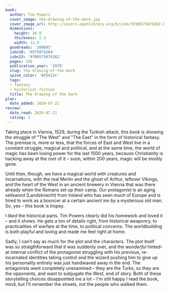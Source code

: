 ```yaml
---
book:
  author: Tim Powers
  cover_image: the-drawing-of-the-dark.jpg
  cover_image_url: http://covers.openlibrary.org/b/isbn/9780575074262-L.jpg
  dimensions:
    height: 20.0
    thickness: 2.3
    width: 12.9
  goodreads: '209693'
  isbn10: '0575074264'
  isbn13: '9780575074262'
  pages: 336
  publication_year: '1979'
  slug: the-drawing-of-the-dark
  spine_color: '#25413c'
  tags:
  - fantasy
  - historical-fiction
  title: The Drawing of the Dark
plan:
  date_added: 2020-07-21
review:
  date_read: 2020-07-21
  rating: 3
---
```


Taking place in Vienna, 1529, during the Turkish attack, this book is showing the struggle of "The West" and "The East"
in the form of historical fantasy. The premise is, more or less, that the forces of East and West live in a constant
struggle, magical and political, and at the same time, the world of magic has been losing power for the last 1500 years,
because Christianity is hacking away at the root of it – soon, within 200 years, magic will be mostly gone.

Until then, though, we have a magical world with creatures and incarnations, with the real Merlin and the ghost of
Arthur, leftover Vikings, and the heart of the West in an ancient brewery in Vienna that was there already when the
Romans set up their camp. Our protagonist is an aging sellsword (Landsknecht) from Ireland who has seen much of Europe
and is hired to work as a bouncer at a certain ancient inn by a mysterious old man. So, yes – this book is tropey.

I *liked* the historical parts. Tim Powers clearly did his homework and loved it – and it shows. He gets a ton of
details right, from historical weaponry, to practicalities of warfare at the time, to political concerns. The
worldbuilding is both playful and loving and made me feel right at home.

Sadly, I can't say as much for the plot and the characters. The plot itself was so straigthforward that it was suddenly
over, and the *wonderful* hinted-at internal conflict <span class="spoilers">of the protagonist struggling with his
previous, re-incarnated identities taking control and the wizard pushing him to give up his personality entirely</span>
was just handwaved away in the end. The antagonists went completely unexamined – they are the Turks, so they are the
opponents, and want to subjugate the West, end of story. Both of these storytelling choices disappointed me a lot – I'm
still happy I read the book, mind, but I'll remember the streets, not the people who walked them.
